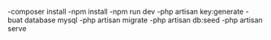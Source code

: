 -composer install 
-npm install 
-npm run dev 
-php artisan key:generate 
-buat database mysql 
-php artisan migrate 
-php artisan db:seed 
-php artisan serve

